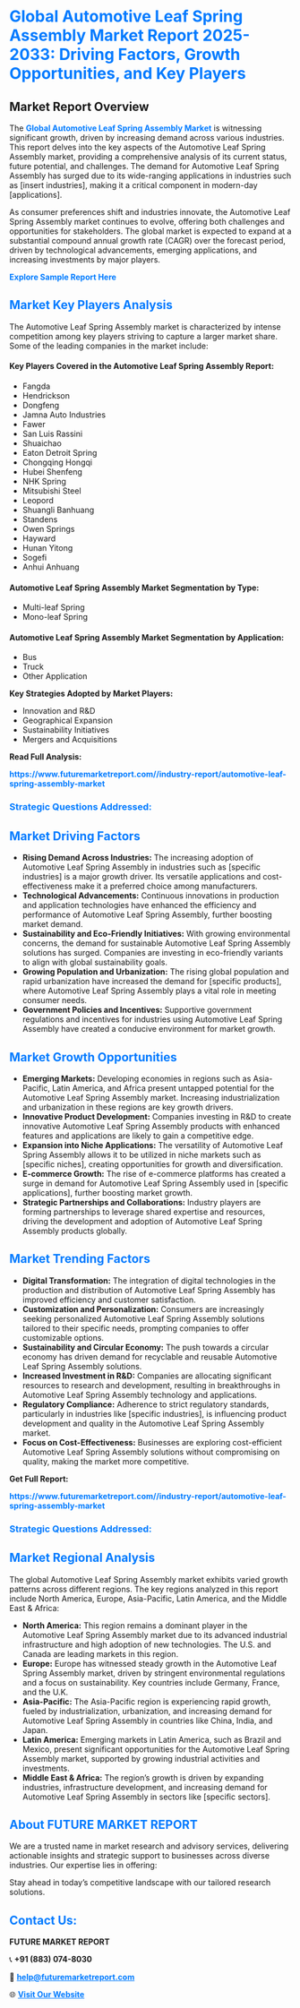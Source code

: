 <h1 style="color: #007BFF;">Global Automotive Leaf Spring Assembly Market Report 2025-2033: Driving Factors, Growth Opportunities, and Key Players</h1>

<section id="overview">
<h2>Market Report Overview</h2>
<p>The <a href="https://www.futuremarketreport.com//industry-report/automotive-leaf-spring-assembly-market" style="color: #007BFF; text-decoration: none;"><strong>Global Automotive Leaf Spring Assembly Market</strong></a> is witnessing significant growth, driven by increasing demand across various industries. This report delves into the key aspects of the Automotive Leaf Spring Assembly market, providing a comprehensive analysis of its current status, future potential, and challenges. The demand for Automotive Leaf Spring Assembly has surged due to its wide-ranging applications in industries such as [insert industries], making it a critical component in modern-day [applications].</p>
<p>As consumer preferences shift and industries innovate, the Automotive Leaf Spring Assembly market continues to evolve, offering both challenges and opportunities for stakeholders. The global market is expected to expand at a substantial compound annual growth rate (CAGR) over the forecast period, driven by technological advancements, emerging applications, and increasing investments by major players.</p>
</section>

<section id="overview">
<p><a href="https://www.futuremarketreport.com//request-sample/reportId=85968" style="color: #007BFF; text-decoration: none;"><strong>Explore Sample Report Here</strong></a></p>
</section>

<section id="key-players">
<h2 style="color: #007BFF;">Market Key Players Analysis</h2>
<p>The Automotive Leaf Spring Assembly market is characterized by intense competition among key players striving to capture a larger market share. Some of the leading companies in the market include:</p>
<h4>Key Players Covered in the Automotive Leaf Spring Assembly Report:</h4>
<ul><li>Fangda</li><li>Hendrickson</li><li>Dongfeng</li><li>Jamna Auto Industries</li><li>Fawer</li><li>San Luis Rassini</li><li>Shuaichao</li><li>Eaton Detroit Spring</li><li>Chongqing Hongqi</li><li>Hubei Shenfeng</li><li>NHK Spring</li><li>Mitsubishi Steel</li><li>Leopord</li><li>Shuangli Banhuang</li><li>Standens</li><li>Owen Springs</li><li>Hayward</li><li>Hunan Yitong</li><li>Sogefi</li><li>Anhui Anhuang</li></ul>
<h4>Automotive Leaf Spring Assembly Market Segmentation by Type:</h4>
<ul><li>Multi-leaf Spring</li><li>Mono-leaf Spring</li></ul>

<h4>Automotive Leaf Spring Assembly Market Segmentation by Application:</h4>
<ul><li>Bus</li><li>Truck</li><li>Other Application</li></ul>
<p><strong>Key Strategies Adopted by Market Players:</strong></p>
<ul>
<li>Innovation and R&D</li>
<li>Geographical Expansion</li>
<li>Sustainability Initiatives</li>
<li>Mergers and Acquisitions</li>
</ul>
</section>

<section>
<p><strong>Read Full Analysis: </strong></p><a href="https://www.futuremarketreport.com//industry-report/automotive-leaf-spring-assembly-market" style="color: #007BFF; text-decoration: none;"><strong>https://www.futuremarketreport.com//industry-report/automotive-leaf-spring-assembly-market</strong></a>
<h3 style="color: #007BFF;">Strategic Questions Addressed:</h3>
</section>

<section id="driving-factors">
<h2 style="color: #007BFF;">Market Driving Factors</h2>
<ul>
<li><strong>Rising Demand Across Industries:</strong> The increasing adoption of Automotive Leaf Spring Assembly in industries such as [specific industries] is a major growth driver. Its versatile applications and cost-effectiveness make it a preferred choice among manufacturers.</li>
<li><strong>Technological Advancements:</strong> Continuous innovations in production and application technologies have enhanced the efficiency and performance of Automotive Leaf Spring Assembly, further boosting market demand.</li>
<li><strong>Sustainability and Eco-Friendly Initiatives:</strong> With growing environmental concerns, the demand for sustainable Automotive Leaf Spring Assembly solutions has surged. Companies are investing in eco-friendly variants to align with global sustainability goals.</li>
<li><strong>Growing Population and Urbanization:</strong> The rising global population and rapid urbanization have increased the demand for [specific products], where Automotive Leaf Spring Assembly plays a vital role in meeting consumer needs.</li>
<li><strong>Government Policies and Incentives:</strong> Supportive government regulations and incentives for industries using Automotive Leaf Spring Assembly have created a conducive environment for market growth.</li>
</ul>
</section>

<section id="growth-opportunities">
<h2 style="color: #007BFF;">Market Growth Opportunities</h2>
<ul>
<li><strong>Emerging Markets:</strong> Developing economies in regions such as Asia-Pacific, Latin America, and Africa present untapped potential for the Automotive Leaf Spring Assembly market. Increasing industrialization and urbanization in these regions are key growth drivers.</li>
<li><strong>Innovative Product Development:</strong> Companies investing in R&D to create innovative Automotive Leaf Spring Assembly products with enhanced features and applications are likely to gain a competitive edge.</li>
<li><strong>Expansion into Niche Applications:</strong> The versatility of Automotive Leaf Spring Assembly allows it to be utilized in niche markets such as [specific niches], creating opportunities for growth and diversification.</li>
<li><strong>E-commerce Growth:</strong> The rise of e-commerce platforms has created a surge in demand for Automotive Leaf Spring Assembly used in [specific applications], further boosting market growth.</li>
<li><strong>Strategic Partnerships and Collaborations:</strong> Industry players are forming partnerships to leverage shared expertise and resources, driving the development and adoption of Automotive Leaf Spring Assembly products globally.</li>
</ul>
</section>

<section id="trending-factors">
<h2 style="color: #007BFF;">Market Trending Factors</h2>
<ul>
<li><strong>Digital Transformation:</strong> The integration of digital technologies in the production and distribution of Automotive Leaf Spring Assembly has improved efficiency and customer satisfaction.</li>
<li><strong>Customization and Personalization:</strong> Consumers are increasingly seeking personalized Automotive Leaf Spring Assembly solutions tailored to their specific needs, prompting companies to offer customizable options.</li>
<li><strong>Sustainability and Circular Economy:</strong> The push towards a circular economy has driven demand for recyclable and reusable Automotive Leaf Spring Assembly solutions.</li>
<li><strong>Increased Investment in R&D:</strong> Companies are allocating significant resources to research and development, resulting in breakthroughs in Automotive Leaf Spring Assembly technology and applications.</li>
<li><strong>Regulatory Compliance:</strong> Adherence to strict regulatory standards, particularly in industries like [specific industries], is influencing product development and quality in the Automotive Leaf Spring Assembly market.</li>
<li><strong>Focus on Cost-Effectiveness:</strong> Businesses are exploring cost-efficient Automotive Leaf Spring Assembly solutions without compromising on quality, making the market more competitive.</li>
</ul>
</section>

<section>
<p><strong>Get Full Report: </strong></p><a href="https://www.futuremarketreport.com//industry-report/automotive-leaf-spring-assembly-market" style="color: #007BFF; text-decoration: none;"><strong>https://www.futuremarketreport.com//industry-report/automotive-leaf-spring-assembly-market</strong></a>
<h3 style="color: #007BFF;">Strategic Questions Addressed:</h3>
</section>


<section id="regional-analysis">
<h2 style="color: #007BFF;">Market Regional Analysis</h2>
<p>The global Automotive Leaf Spring Assembly market exhibits varied growth patterns across different regions. The key regions analyzed in this report include North America, Europe, Asia-Pacific, Latin America, and the Middle East & Africa:</p>
<ul>
<li><strong>North America:</strong> This region remains a dominant player in the Automotive Leaf Spring Assembly market due to its advanced industrial infrastructure and high adoption of new technologies. The U.S. and Canada are leading markets in this region.</li>
<li><strong>Europe:</strong> Europe has witnessed steady growth in the Automotive Leaf Spring Assembly market, driven by stringent environmental regulations and a focus on sustainability. Key countries include Germany, France, and the U.K.</li>
<li><strong>Asia-Pacific:</strong> The Asia-Pacific region is experiencing rapid growth, fueled by industrialization, urbanization, and increasing demand for Automotive Leaf Spring Assembly in countries like China, India, and Japan.</li>
<li><strong>Latin America:</strong> Emerging markets in Latin America, such as Brazil and Mexico, present significant opportunities for the Automotive Leaf Spring Assembly market, supported by growing industrial activities and investments.</li>
<li><strong>Middle East & Africa:</strong> The region’s growth is driven by expanding industries, infrastructure development, and increasing demand for Automotive Leaf Spring Assembly in sectors like [specific sectors].</li>
</ul>
</section>

<footer>
<h2 style="color: #007BFF;">About FUTURE MARKET REPORT</h2>
<p>We are a trusted name in market research and advisory services, delivering actionable insights and strategic support to businesses across diverse industries. Our expertise lies in offering:</p>

<p>Stay ahead in today’s competitive landscape with our tailored research solutions.</p>

<h2 style="color: #007BFF;">Contact Us:</h2>
<p><strong>FUTURE MARKET REPORT</strong></p>
<p>📞 <strong>+91 (883) 074-8030</strong></p>
<p>📧 <strong><a href="mailto:help@futuremarketreport.com" style="color: #007BFF;">help@futuremarketreport.com</a></strong></p>
<p>🌐 <strong><a href="https://www.futuremarketreport.com/" style="color: #007BFF;">Visit Our Website</a></strong></p>
</footer>